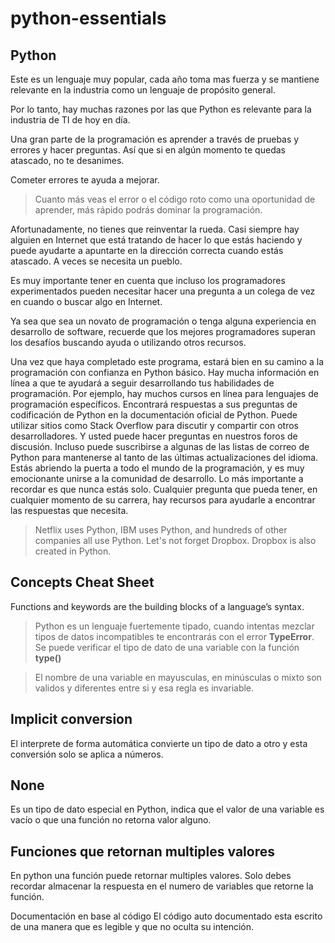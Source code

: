 # python-essentials

## Python
Este es un lenguaje muy popular, cada año toma mas fuerza y se mantiene relevante en la industria como un lenguaje de propósito general.

Por lo tanto, hay muchas razones por las que Python es relevante para la industria de TI de hoy en día. 

Una gran parte de la programación es aprender a través de pruebas y errores y hacer preguntas. Así que si en algún momento te quedas atascado, no te desanimes. 

Cometer errores te ayuda a mejorar. 

> Cuanto más veas el error o el código roto como una oportunidad de aprender, más rápido podrás dominar la programación. 

Afortunadamente, no tienes que reinventar la rueda. Casi siempre hay alguien en Internet que está tratando de hacer lo que estás haciendo y puede ayudarte a apuntarte en la dirección correcta cuando estás atascado. A veces se necesita un pueblo. 

Es muy importante tener en cuenta que incluso los programadores experimentados pueden necesitar hacer una pregunta a un colega de vez en cuando o buscar algo en Internet. 

Ya sea que sea un novato de programación o tenga alguna experiencia en desarrollo de software, recuerde que los mejores programadores superan los desafíos buscando ayuda o utilizando otros recursos. 

Una vez que haya completado este programa, estará bien en su camino a la programación con confianza en Python básico. Hay mucha información en línea a que te ayudará a seguir desarrollando tus habilidades de programación. Por ejemplo, hay muchos cursos en línea para lenguajes de programación específicos. Encontrará respuestas a sus preguntas de codificación de Python en la documentación oficial de Python. Puede utilizar sitios como Stack Overflow para discutir y compartir con otros desarrolladores. Y usted puede hacer preguntas en nuestros foros de discusión. Incluso puede suscribirse a algunas de las listas de correo de Python para mantenerse al tanto de las últimas actualizaciones del idioma. Estás abriendo la puerta a todo el mundo de la programación, y es muy emocionante unirse a la comunidad de desarrollo. Lo más importante a recordar es que nunca estás solo. Cualquier pregunta que pueda tener, en cualquier momento de su carrera, hay recursos para ayudarle a encontrar las respuestas que necesita. 

> Netflix uses Python, IBM uses Python, and hundreds of other companies all use Python. Let's not forget Dropbox. Dropbox is also created in Python.

## Concepts Cheat Sheet
Functions and keywords are the building blocks of a language’s syntax.

> Python es un lenguaje fuertemente tipado, cuando intentas mezclar tipos de datos incompatibles te encontrarás con el error **TypeError**. Se puede verificar el tipo de dato de una variable con la función **type()**

> El nombre de una variable en mayusculas, en minúsculas o mixto son validos y diferentes entre si y esa regla es invariable.

## Implicit conversion
El interprete de forma automática convierte un tipo de dato a otro y esta conversión solo se aplica a números.

## None
Es un tipo de dato especial en Python, indica que el valor de una variable es vacío o que una función no retorna valor alguno. 

## Funciones que retornan multiples valores
En python una función puede retornar multiples valores. Solo debes recordar almacenar la respuesta en el numero de variables que retorne la función.

Documentación en base al código
El código auto documentado esta escrito de una manera que es legible y que no oculta su intención.



